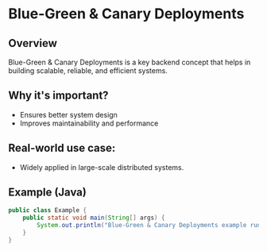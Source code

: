 # Blue-Green & Canary Deployments

## Overview
Blue-Green & Canary Deployments is a key backend concept that helps in building scalable, reliable, and efficient systems.

## Why it's important?
- Ensures better system design
- Improves maintainability and performance

## Real-world use case:
- Widely applied in large-scale distributed systems.

## Example (Java)
```java
public class Example {
    public static void main(String[] args) {
        System.out.println("Blue-Green & Canary Deployments example running...");
    }
}
```
